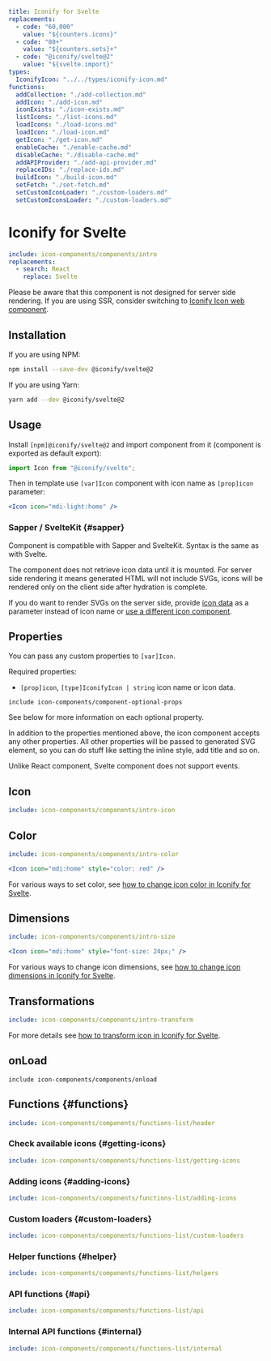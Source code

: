 ```yaml
title: Iconify for Svelte
replacements:
  - code: "60,000"
    value: "${counters.icons}"
  - code: "80+"
    value: "${counters.sets}+"
  - code: "@iconify/svelte@2"
    value: "${svelte.import}"
types:
  IconifyIcon: "../../types/iconify-icon.md"
functions:
  addCollection: "./add-collection.md"
  addIcon: "./add-icon.md"
  iconExists: "./icon-exists.md"
  listIcons: "./list-icons.md"
  loadIcons: "./load-icons.md"
  loadIcon: "./load-icon.md"
  getIcon: "./get-icon.md"
  enableCache: "./enable-cache.md"
  disableCache: "./disable-cache.md"
  addAPIProvider: "./add-api-provider.md"
  replaceIDs: "./replace-ids.md"
  buildIcon: "./build-icon.md"
  setFetch: "./set-fetch.md"
  setCustomIconLoader: "./custom-loaders.md"
  setCustomIconsLoader: "./custom-loaders.md"
```

# Iconify for Svelte

```yaml
include: icon-components/components/intro
replacements:
  - search: React
    replace: Svelte
```

Please be aware that this component is not designed for server side rendering.
If you are using SSR, consider switching to [Iconify Icon web component](/docs/iconify-icon/index.md).

## Installation

If you are using NPM:

```bash
npm install --save-dev @iconify/svelte@2
```

If you are using Yarn:

```bash
yarn add --dev @iconify/svelte@2
```

## Usage

Install `[npm]@iconify/svelte@2` and import component from it (component is exported as default export):

```js
import Icon from "@iconify/svelte";
```

Then in template use `[var]Icon` component with icon name as `[prop]icon` parameter:

```jsx
<Icon icon="mdi-light:home" />
```

### Sapper / SvelteKit {#sapper}

Component is compatible with Sapper and SvelteKit. Syntax is the same as with Svelte.

The component does not retrieve icon data until it is mounted.
For server side rendering it means generated HTML will not include SVGs,
icons will be rendered only on the client side after hydration is complete.

If you do want to render SVGs on the server side,
provide [icon data](/docs/types/iconify-icon.md) as a parameter instead of icon name
or [use a different icon component](/docs/usage/index.md).

## Properties

You can pass any custom properties to `[var]Icon`.

Required properties:

- `[prop]icon`, `[type]IconifyIcon | string` icon name or icon data.

`include icon-components/component-optional-props`

See below for more information on each optional property.

In addition to the properties mentioned above, the icon component accepts any other properties. All other properties will be passed to generated SVG element, so you can do stuff like setting the inline style, add title and so on.

Unlike React component, Svelte component does not support events.

## Icon

```yaml
include: icon-components/components/intro-icon
```

## Color

```yaml
include: icon-components/components/intro-color
```

```jsx
<Icon icon="mdi:home" style="color: red" />
```

For various ways to set color, see [how to change icon color in Iconify for Svelte](./color.md).

## Dimensions

```yaml
include: icon-components/components/intro-size
```

```jsx
<Icon icon="mdi:home" style="font-size: 24px;" />
```

For various ways to change icon dimensions, see [how to change icon dimensions in Iconify for Svelte](./dimensions.md).

## Transformations

```yaml
include: icon-components/components/intro-transform
```

For more details see [how to transform icon in Iconify for Svelte](./transform.md).

## onLoad

`include icon-components/components/onload`

## Functions {#functions}

```yaml
include: icon-components/components/functions-list/header
```

### Check available icons {#getting-icons}

```yaml
include: icon-components/components/functions-list/getting-icons
```

### Adding icons {#adding-icons}

```yaml
include: icon-components/components/functions-list/adding-icons
```

### Custom loaders {#custom-loaders}

```yaml
include: icon-components/components/functions-list/custom-loaders
```

### Helper functions {#helper}

```yaml
include: icon-components/components/functions-list/helpers
```

### API functions {#api}

```yaml
include: icon-components/components/functions-list/api
```

### Internal API functions {#internal}

```yaml
include: icon-components/components/functions-list/internal
```
